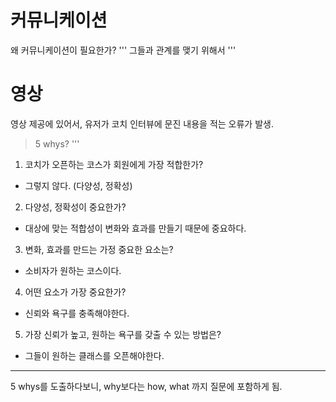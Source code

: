 # 커뮤니케이션

왜 커뮤니케이션이 필요한가?
'''
그들과 관계를 맺기 위해서 
'''

# 영상

영상 제공에 있어서, 유저가 코치 인터뷰에 문진 내용을 적는 오류가 발생.
> 5 whys?
'''
1. 코치가 오픈하는 코스가 회원에게 가장 적합한가? 
 - 그렇지 않다. (다양성, 정확성)
2. 다양성, 정확성이 중요한가?
 - 대상에 맞는 적합성이 변화와 효과를 만들기 때문에 중요하다.
3. 변화, 효과를 만드는 가정 중요한 요소는?
 - 소비자가 원하는 코스이다.
 4. 어떤 요소가 가장 중요한가?
  - 신뢰와 욕구를 충족해야한다.
 5. 가장 신뢰가 높고, 원하는 욕구를 갖출 수 있는 방법은?
  - 그들이 원하는 클래스를 오픈해야한다.
  
<hr/>
5 whys를 도출하다보니, why보다는 how, what 까지 질문에 포함하게 됨. 
